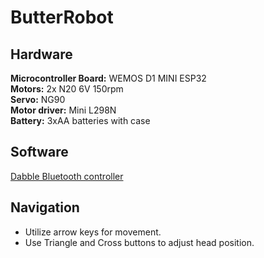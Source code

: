 # ButterRobot

## Hardware
**Microcontroller Board:** WEMOS D1 MINI ESP32  
**Motors:** 2x N20 6V 150rpm  
**Servo:** NG90  
**Motor driver:** Mini L298N  
**Battery:** 3xAA batteries with case

## Software
[Dabble Bluetooth controller](https://ai.thestempedia.com/docs/dabble-app/gamepad-module/)

## Navigation
- Utilize arrow keys for movement.
- Use Triangle and Cross buttons to adjust head position.

